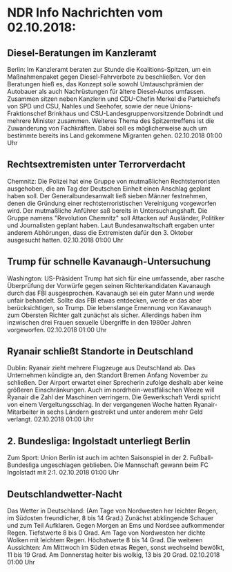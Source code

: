 # NDR Info Nachrichten vom 02.10.2018:


## Diesel-Beratungen im Kanzleramt
Berlin: Im Kanzleramt beraten zur Stunde die Koalitions-Spitzen, um ein Maßnahmenpaket gegen Diesel-Fahrverbote zu beschließen. Vor den Beratungen hieß es, das Konzept solle sowohl Umtauschprämien der Autobauer als auch Nachrüstungen für ältere Diesel-Autos umfassen. Zusammen sitzen neben Kanzlerin und CDU-Chefin Merkel die Parteichefs von SPD und CSU, Nahles und Seehofer, sowie der neue Unions-Fraktionschef Brinkhaus und CSU-Landesgruppenvorsitzende Dobrindt und mehrere Minister zusammen. Weiteres Thema des Spitzentreffens ist die Zuwanderung von Fachkräften. Dabei soll es möglicherweise auch um bestimmte bereits ins Land gekommene Migranten gehen. 02.10.2018 01:00 Uhr 

## Rechtsextremisten unter Terrorverdacht
Chemnitz: Die Polizei hat eine Gruppe von mutmaßlichen Rechtsterroristen ausgehoben, die am Tag der Deutschen Einheit einen Anschlag geplant haben soll. Der Generalbundesanwalt ließ sieben Männer festnehmen, denen die Gründung einer rechtsterroristischen Vereinigung vorgeworfen wird. Der mutmaßliche Anführer saß bereits in Untersuchungshaft. Die Gruppe namens "Revolution Chemnitz" soll Attacken auf Ausländer, Politiker und Journalisten geplant haben. Laut Bundesanwaltschaft ergaben unter anderem Abhörungen, dass die Extremisten dafür den 3. Oktober ausgesucht hatten. 02.10.2018 01:00 Uhr 

## Trump für schnelle Kavanaugh-Untersuchung
Washington: US-Präsident Trump hat sich für eine umfassende, aber rasche Überprüfung der Vorwürfe gegen seinen Richterkandidaten Kavanaugh durch das FBI ausgesprochen. Kavanaugh sei ein guter Mann und werde unfair behandelt. Sollte das FBI etwas entdecken, werde er das aber berücksichtigen, so Trump. Die lebenslange Ernennung von Kavanaugh zum Obersten Richter galt zunächst als sicher. Allerdings haben ihm inzwischen drei Frauen sexuelle Übergriffe in den 1980er Jahren vorgeworfen. 02.10.2018 01:00 Uhr 

## Ryanair schließt Standorte in Deutschland
Dublin: Ryanair zieht mehrere Flugzeuge aus Deutschland ab. Das Unternehmen kündigte an, den Standort Bremen Anfang November zu schließen. Der Airport erwartet einer Sprecherin zufolge deshalb aber keine größeren Einschränkungen. Auch im nordrhein-westfälischen Weeze will Ryanair die Zahl der Maschinen verringern. Die Gewerkschaft Verdi spricht von einem Vergeltungsschlag. In der vergangenen Woche hatten Ryanair-Mitarbeiter in sechs Ländern gestreikt und unter anderem mehr Geld verlangt. 02.10.2018 01:00 Uhr 

## 2. Bundesliga: Ingolstadt unterliegt Berlin
Zum Sport: Union Berlin ist auch im achten Saisonspiel in der 2. Fußball-Bundesliga ungeschlagen geblieben. Die Mannschaft gewann beim FC Ingolstadt mit 2:1. 02.10.2018 01:00 Uhr 

## Deutschlandwetter-Nacht
Das Wetter in Deutschland:
(Am Tage von Nordwesten her leichter Regen, im Südosten freundlicher, 8 bis 14 Grad.) Zunächst abklingende Schauer und zum Teil Aufklaren. Gegen Morgen an Ems und Nordsee aufkommender Regen. Tiefstwerte 8 bis 0 Grad. Am Tage von Nordwesten her dichte Wolken mit leichtem Regen. Höchstwerte 8 bis 14 Grad. Die weiteren Aussichten: Am Mittwoch im Süden etwas Regen, sonst wechselnd bewölkt, 11 bis 19 Grad. Am Donnerstag heiter bis wolkig, 13 bis 20 Grad. 02.10.2018 01:00 Uhr 
